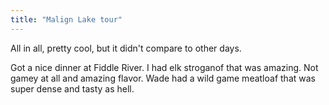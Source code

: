 ```yaml
---
title: "Malign Lake tour"
---
```


All in all, pretty cool, but it didn't compare to other days.

Got a nice dinner at Fiddle River. I had elk stroganof that was amazing. Not gamey at all and amazing flavor. Wade had a wild game meatloaf that was super dense and tasty as hell.